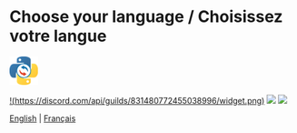 # Choose your language / Choisissez votre langue
[<img src="python_allreverso.png" width="50" alt="logo de allreverso">](https://petitpotiron.github.io/python-reverso/fr/)


[!(https://discord.com/api/guilds/831480772455038996/widget.png)](https://discord.gg/v4yfnjWKvy)
[![](https://img.shields.io/pypi/v/allreverso.svg)](https://pypi.org/project/allreverso/)
[![](https://img.shields.io/pypi/pyversions/allreverso.svg)](https://pypi.org/project/allreverso/)


[English](en/) | [Français](fr/)
